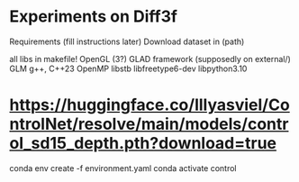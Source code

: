 # Experiments on Diff3f

Requirements (fill instructions later)
Download dataset in (path)

all libs in makefile!
OpenGL (3?)
GLAD framework (supposedly on external/)
GLM
g++, C++23
OpenMP
libstb
libfreetype6-dev
libpython3.10

# https://huggingface.co/lllyasviel/ControlNet/resolve/main/models/control_sd15_depth.pth?download=true
conda env create -f environment.yaml
conda activate control